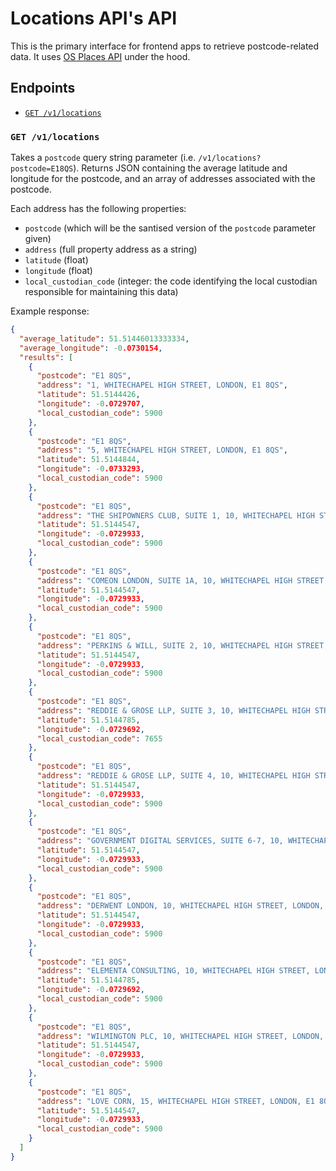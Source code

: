 # Locations API's API

This is the primary interface for frontend apps to retrieve postcode-related data. It uses [OS Places API](https://developer.ordnancesurvey.co.uk/os-places-api) under the hood.

## Endpoints

- [`GET /v1/locations`](#get-v1locations)

### `GET /v1/locations`

Takes a `postcode` query string parameter (i.e. `/v1/locations?postcode=E18QS`). Returns JSON containing the average latitude and longitude for the postcode, and an array of addresses associated with the postcode.

Each address has the following properties:

- `postcode` (which will be the santised version of the `postcode` parameter given)
- `address` (full property address as a string)
- `latitude` (float)
- `longitude` (float)
- `local_custodian_code` (integer: the code identifying the local custodian responsible for maintaining this data)

Example response:

```json
{
  "average_latitude": 51.51446013333334,
  "average_longitude": -0.0730154,
  "results": [
    {
      "postcode": "E1 8QS",
      "address": "1, WHITECHAPEL HIGH STREET, LONDON, E1 8QS",
      "latitude": 51.5144426,
      "longitude": -0.0729707,
      "local_custodian_code": 5900
    },
    {
      "postcode": "E1 8QS",
      "address": "5, WHITECHAPEL HIGH STREET, LONDON, E1 8QS",
      "latitude": 51.5144844,
      "longitude": -0.0733293,
      "local_custodian_code": 5900
    },
    {
      "postcode": "E1 8QS",
      "address": "THE SHIPOWNERS CLUB, SUITE 1, 10, WHITECHAPEL HIGH STREET, LONDON, E1 8QS",
      "latitude": 51.5144547,
      "longitude": -0.0729933,
      "local_custodian_code": 5900
    },
    {
      "postcode": "E1 8QS",
      "address": "COMEON LONDON, SUITE 1A, 10, WHITECHAPEL HIGH STREET, LONDON, E1 8QS",
      "latitude": 51.5144547,
      "longitude": -0.0729933,
      "local_custodian_code": 5900
    },
    {
      "postcode": "E1 8QS",
      "address": "PERKINS & WILL, SUITE 2, 10, WHITECHAPEL HIGH STREET, LONDON, E1 8QS",
      "latitude": 51.5144547,
      "longitude": -0.0729933,
      "local_custodian_code": 5900
    },
    {
      "postcode": "E1 8QS",
      "address": "REDDIE & GROSE LLP, SUITE 3, 10, WHITECHAPEL HIGH STREET, LONDON, E1 8QS",
      "latitude": 51.5144785,
      "longitude": -0.0729692,
      "local_custodian_code": 7655
    },
    {
      "postcode": "E1 8QS",
      "address": "REDDIE & GROSE LLP, SUITE 4, 10, WHITECHAPEL HIGH STREET, LONDON, E1 8QS",
      "latitude": 51.5144547,
      "longitude": -0.0729933,
      "local_custodian_code": 5900
    },
    {
      "postcode": "E1 8QS",
      "address": "GOVERNMENT DIGITAL SERVICES, SUITE 6-7, 10, WHITECHAPEL HIGH STREET, LONDON, E1 8QS",
      "latitude": 51.5144547,
      "longitude": -0.0729933,
      "local_custodian_code": 5900
    },
    {
      "postcode": "E1 8QS",
      "address": "DERWENT LONDON, 10, WHITECHAPEL HIGH STREET, LONDON, E1 8QS",
      "latitude": 51.5144547,
      "longitude": -0.0729933,
      "local_custodian_code": 5900
    },
    {
      "postcode": "E1 8QS",
      "address": "ELEMENTA CONSULTING, 10, WHITECHAPEL HIGH STREET, LONDON, E1 8QS",
      "latitude": 51.5144785,
      "longitude": -0.0729692,
      "local_custodian_code": 5900
    },
    {
      "postcode": "E1 8QS",
      "address": "WILMINGTON PLC, 10, WHITECHAPEL HIGH STREET, LONDON, E1 8QS",
      "latitude": 51.5144547,
      "longitude": -0.0729933,
      "local_custodian_code": 5900
    },
    {
      "postcode": "E1 8QS",
      "address": "LOVE CORN, 15, WHITECHAPEL HIGH STREET, LONDON, E1 8QS",
      "latitude": 51.5144547,
      "longitude": -0.0729933,
      "local_custodian_code": 5900
    }
  ]
}
```
